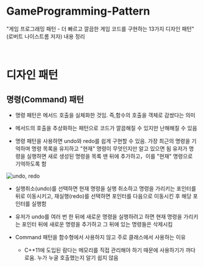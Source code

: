 # GameProgramming-Pattern
"게임 프로그래밍 패턴 - 더 빠르고 깔끔한 게임 코드를 구현하는 13가지 디자인 패턴"  (로버트 나이스트롬 저자) 내용 정리


<br>

# 디자인 패턴

## 명령(Command) 패턴

- 명령 패턴은 메서드 호출을 실체화한 것임. 즉,함수의 호출을 객체로 감쌌다는 의미

- 메서드의 호출을 추상화하는 패턴으로 코드가 깔끔해질 수 있지만 난해해질 수 있음

- 명령 패턴을 사용하면 undo와 redo를 쉽게 구현할 수 있음. 가장 최근의 명령을 기억하며 명령 목록을 유지하고 "현재" 명령이 무엇인지만 알고 있으면 됨
유저가 명령을 실행하면 새로 생성된 명령을 목록 맨 뒤에 추가하고，이를 "현재" 명령으로 기억하도록 함

![undo, redo](https://user-images.githubusercontent.com/71704350/202890639-52a88a1d-5fb3-4181-ab4f-773a63cec73d.JPG)

  + 실행취소(undo)를 선택하면 현재 명령을 실행 취소하고 명령을 가리키는 포인터를 뒤로 이동시키고, 재실행(redo)를 선택하면 포인터를 다음으로 이동시킨 후 해당 포인터를 실행함

  + 유저가 undo를 여러 번 한 뒤에 새로운 명령을 실행하려고 하면 현재 명령을 가리키는 포인터 뒤에 새로운 명령을 추가하고 그 뒤에 있는 명령들은 삭제시킴

- Command 패턴을 함수형에서 사용하지 않고 주로 클래스에서 사용하는 이유

  + C++11에 도입된 람다는 메모리를 직접 관리해야 하기 때문에 사용하기가 까다로움. 누가 누굴 호출했는지 알기 쉽지 않음


